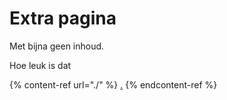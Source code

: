 # Extra pagina

Met bijna geen inhoud.

Hoe leuk is dat



{% content-ref url="./" %}
[.](./)
{% endcontent-ref %}



